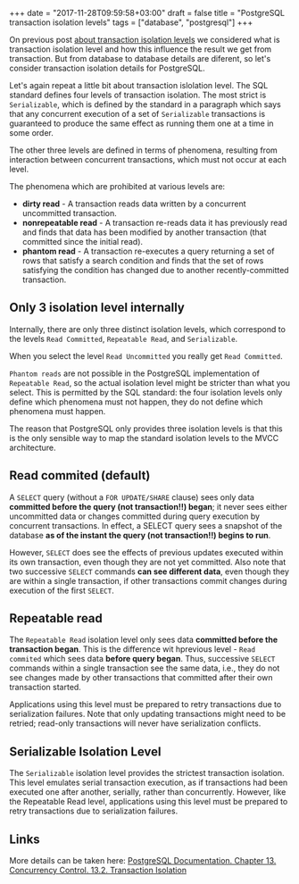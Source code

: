 +++
date = "2017-11-28T09:59:58+03:00"
draft = false
title = "PostgreSQL transaction isolation levels"
tags = ["database", "postgresql"]
+++

On previous post [about transaction isolation levels](/post/transaction_isolation_levels/) we considered what is 
transaction isolation level and how this influence the result we get from transaction. But from database to database 
details are diferent, so let's consider transaction isolation details for PostgreSQL.

Let's again repeat a little bit about transaction islolation level. 
The SQL standard defines four levels of transaction isolation. 
The most strict is `Serializable`, which is defined by the standard in a paragraph which says 
that any concurrent execution of a set of `Serializable` transactions is guaranteed to produce the same effect 
as running them one at a time in some order. 

The other three levels are defined in terms of phenomena, resulting from interaction between concurrent transactions, which must not occur at each level.

The phenomena which are prohibited at various levels are:

* **dirty read** - A transaction reads data written by a concurrent uncommitted transaction.
* **nonrepeatable read** - A transaction re-reads data it has previously read and finds that data has been modified by another transaction (that committed since the initial read).
* **phantom read** - A transaction re-executes a query returning a set of rows that satisfy a search condition and finds that the set of rows satisfying the condition has changed due to another recently-committed transaction.

## Only 3 isolation level internally

Internally, there are only three distinct isolation levels, which correspond to the levels `Read Committed`, 
`Repeatable Read`, and `Serializable`. 

When you select the level `Read Uncommitted` you really get `Read Committed`. 

`Phantom reads` are not possible in the PostgreSQL implementation of `Repeatable Read`, so the actual isolation level might be stricter than what you select. 
This is permitted by the SQL standard: the four isolation levels only define which phenomena must not happen, they do not define which phenomena must happen. 

The reason that PostgreSQL only provides three isolation levels is that this is the only sensible way to map the standard isolation levels 
to the MVCC architecture.

## Read commited (default)

A `SELECT` query (without a `FOR UPDATE/SHARE` clause) sees only data **committed before the query (not transaction!!) began**; 
it never sees either uncommitted data or changes committed during query execution by concurrent transactions. 
In effect, a SELECT query sees a snapshot of the database **as of the instant the query (not transaction!!) begins to run**.

However, `SELECT` does see the effects of previous updates executed within its own transaction, even though they are not yet committed. 
Also note that two successive `SELECT` commands **can see different data**, even though they are within a single transaction, 
if other transactions commit changes during execution of the first `SELECT`.

## Repeatable read

The `Repeatable Read` isolation level only sees data **committed before the transaction began**. This is the difference wit hprevious level - 
`Read commited` which sees data **before query began**. 
Thus, successive `SELECT` commands within a single transaction see the same data, i.e., 
they do not see changes made by other transactions that committed after their own transaction started.

Applications using this level must be prepared to retry transactions due to serialization failures. 
Note that only updating transactions might need to be retried; read-only transactions will never have serialization conflicts.

## Serializable Isolation Level

The `Serializable` isolation level provides the strictest transaction isolation. 
This level emulates serial transaction execution, as if transactions had been executed one after another, serially, rather than concurrently. 
However, like the Repeatable Read level, applications using this level must be prepared to retry transactions due to serialization failures. 

## Links

More details can be taken here: [PostgreSQL Documentation. Chapter 13. Concurrency Control. 13.2. Transaction Isolation](https://www.postgresql.org/docs/9.2/static/transaction-iso.html)


